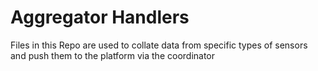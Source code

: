 # Aggregator Handlers
Files in this Repo are used to collate data from specific types of sensors and push them to the platform via the coordinator